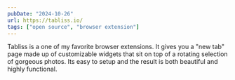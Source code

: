 ```yaml
---
pubDate: "2024-10-26"
url: https://tabliss.io/
tags: ["open source", "browser extension"]
---
```


Tabliss is a one of my favorite browser extensions. It gives you a "new tab" page made up of customizable widgets that sit on top of a rotating selection of gorgeous photos. Its easy to setup and the result is both beautiful and highly functional.
